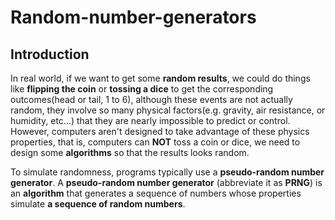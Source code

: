 # Random-number-generators
## Introduction
In real world, if we want to get some **random results**, we could do things like **flipping the coin** or **tossing a dice** to get the corresponding outcomes(head or tail, 1 to 6), although these events are not actually random, they involve so many physical factors(e.g. gravity, air resistance, or humidity, etc...) that they are nearly impossible to predict or control.
However, computers aren't designed to take advantage of these physics properties, that is, computers can **NOT** toss a coin or dice, we need to design some **algorithms** so that the results looks random. 

To simulate randomness, programs typically use a **pseudo-random number generator**. A **pseudo-random number generator** (abbreviate it as **PRNG**) is an **algorithm** that generates a sequence of numbers whose properties simulate **a sequence of random numbers**.
